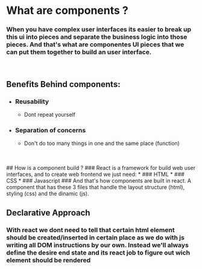 # What are components ?
### When you have complex user interfaces its easier to break up this ui into pieces and separate the business logic into those pieces. And that's what are componentes UI pieces that we can put them together to build an user interface.
<br>

## Benefits Behind components:
* ### Reusability
    * Dont repeat yourself
* ### Separation of concerns
    * Don't do too many things in one and the same place (function)
<br>
<br>
## How is a component build ?
### React is a framework for build web user interfaces, and to create web frontend we just need:
* ### HTML
* ### CSS
* ### Javascript
### And that's how components are built in react. A component that has these 3 files that handle the layout structure (html), styling (css) and the dinamic (js).
<br>

## Declarative Approach
### With react we dont need to tell that certain html element should be created/inserted in certain place as we do with js writing all DOM instructions by our own. Instead we'll always define the desire end state and its react job to figure out wich element should be rendered